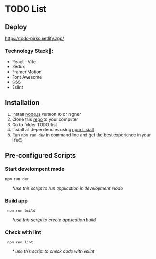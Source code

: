 # TODO List

## Deploy
https://todo-pirko.netlify.app/


### Technology Stack🚀:
- React - Vite
- Redux
- Framer Motion
- Font Awesome
- CSS
- Eslint

## **Installation**

1. Install [Node.js](https://nodejs.org/) version 16 or higher
2. Clone this [repo](https://github.com/AlexPirko/TODO-list) to your computer
3. Go to folder TODO-list
4. Install all dependencies using [npm install](https://docs.npmjs.com/cli/v9/commands/npm-install)
5. Run `npm run dev` in command line and get the best experience in your life😉

## Pre-configured Scripts

### **Start develompent mode**

```
npm run dev
```

&nbsp; &nbsp; &nbsp; \*_use this script to run application in development mode_

### **Build app**

```
 npm run build
```

&nbsp; &nbsp; &nbsp; \*_use this script to create application build_

### **Check with lint**

```
 npm run lint
```

&nbsp; &nbsp; &nbsp; \* _use this script to check code with eslint_